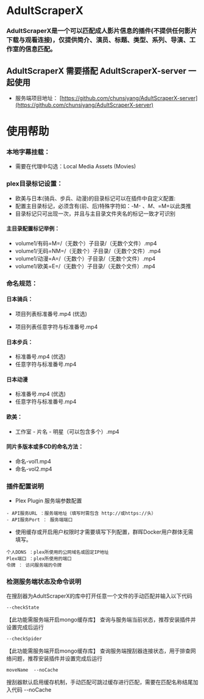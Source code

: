 # AdultScraperX 
### AdultScraperX是一个可以匹配成人影片信息的插件(不提供任何影片下载与观看连接)，仅提供简介、演员、标题、类型、系列、导演、工作室的信息匹配。
## AdultScraperX 需要搭配 AdultScraperX-server 一起使用
- 服务端项目地址：
[https://github.com/chunsiyang/AdultScraperX-server](https://github.com/chunsiyang/AdultScraperX-server)

# 使用帮助
### 本地字幕挂载：
- 需要在代理中勾选：Local Media Assets (Movies)

### plex目录标记设置：
- 欧美与日本(骑兵、步兵、动漫)的目录标记可以在插件中自定义配置:
- 配置主目录标记，必须含有(前、后)特殊字符如：-M- 、*M*、=M=以此类推
- 目录标记只可出现一次，并且与主目录文件夹名的标记一致才可识别

#### 主目录配置标记举例：
- volume1/有码=M=/（无数个）子目录/（无数个文件）.mp4
- volume1/无码=NM=/（无数个）子目录/（无数个文件）.mp4
- volume1/动漫=A=/（无数个）子目录/（无数个文件）.mp4
- volume1/欧美=E=/（无数个）子目录/（无数个文件）.mp4

### 命名规范：

#### 日本骑兵：

- 项目列表标准番号.mp4  (优选)

- 项目列表任意字符与标准番号.mp4 

#### 日本步兵：

- 标准番号.mp4  (优选)
- 任意字符与标准番号.mp4  

#### 日本动漫
- 标准番号.mp4  (优选)
- 任意字符与标准番号.mp4 

#### 欧美：
- 工作室 - 片名 - 明星（可以包含多个）.mp4 

#### 同片多版本或多CD的命名方法：
- 命名-vol1.mp4
- 命名-vol2.mp4


### 插件配置说明
- Plex Plugin 服务端参数配置
```
- API服务URL ：服务端地址（填写时需包含 http://或https://头）
- API服务Port ： 服务端端口
```
- 使用缓存或开启用户权限时才需要填写下列配置，群晖Docker用户群体无需填写。
```
个人DDNS ：plex所使用的公网域名或固定IP地址
Plex端口 ：plex所使用的端口
令牌 ： 访问服务端的令牌
```

### 检测服务端状态及命令说明
在搜刮器为AdultScraperX的库中打开任意一个文件的手动匹配并输入以下代码
```
--checkState
```
【此功能需服务端开启mongo缓存库】
查询与服务端当前状态，推荐安装插件并设置完成后运行
```
--checkSpider
```
【此功能需服务端开启mongo缓存库】
查询服务端搜刮器连接状态，用于排查网络问题，推荐安装插件并设置完成后运行
```
moveName  --noCache
```
搜刮器默认启用缓存机制，手动匹配可跳过缓存进行匹配，需要在匹配名称结尾加入代码 --noCache 



